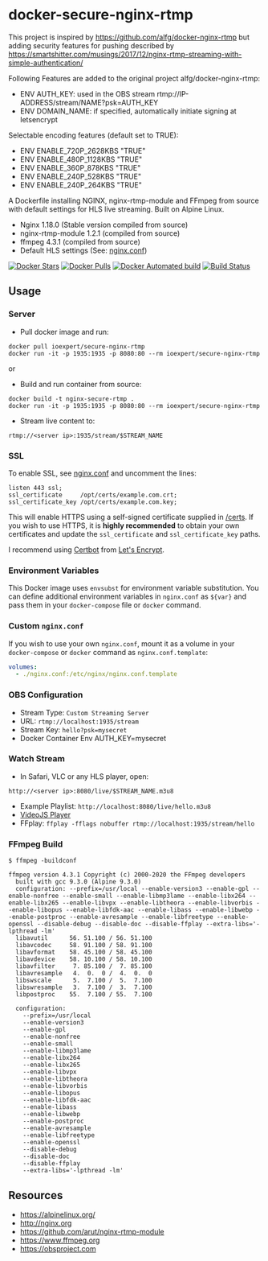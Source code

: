 # docker-secure-nginx-rtmp
This project is inspired by https://github.com/alfg/docker-nginx-rtmp but adding security features for pushing described by https://smartshitter.com/musings/2017/12/nginx-rtmp-streaming-with-simple-authentication/

Following Features are added to the original project alfg/docker-nginx-rtmp:
* ENV AUTH_KEY: used in the OBS stream rtmp://IP-ADDRESS/stream/NAME?psk=AUTH_KEY
* ENV DOMAIN_NAME: if specified, automatically initiate signing at letsencrypt

Selectable encoding features (default set to TRUE):
 * ENV ENABLE_720P_2628KBS "TRUE"
 * ENV ENABLE_480P_1128KBS "TRUE"
 * ENV ENABLE_360P_878KBS "TRUE"
 * ENV ENABLE_240P_528KBS "TRUE"
 * ENV ENABLE_240P_264KBS "TRUE"

A Dockerfile installing NGINX, nginx-rtmp-module and FFmpeg from source with
default settings for HLS live streaming. Built on Alpine Linux.

* Nginx 1.18.0 (Stable version compiled from source)
* nginx-rtmp-module 1.2.1 (compiled from source)
* ffmpeg 4.3.1 (compiled from source)
* Default HLS settings (See: [nginx.conf](nginx.conf))

[![Docker Stars](https://img.shields.io/docker/stars/ioexpert/secure-nginx-rtmp.svg)](https://hub.docker.com/r/ioexpert/secure-nginx-rtmp/)
[![Docker Pulls](https://img.shields.io/docker/pulls/ioexpert/secure-nginx-rtmp.svg)](https://hub.docker.com/r/ioexpert/secure-nginx-rtmp/)
[![Docker Automated build](https://img.shields.io/docker/automated/ioexpert/secure-nginx-rtmp.svg)](https://hub.docker.com/r/ioexpert/secure-nginx-rtmp/builds/)
[![Build Status](https://travis-ci.org/schreinerman/docker-secure-nginx-rtmp.svg?branch=master)](https://travis-ci.org/schreinerman/docker-ioexpert/secure-nginx-rtmp)

## Usage

### Server
* Pull docker image and run:
```
docker pull ioexpert/secure-nginx-rtmp
docker run -it -p 1935:1935 -p 8080:80 --rm ioexpert/secure-nginx-rtmp
```
or 

* Build and run container from source:
```
docker build -t nginx-secure-rtmp .
docker run -it -p 1935:1935 -p 8080:80 --rm ioexpert/secure-nginx-rtmp
```

* Stream live content to:
```
rtmp://<server ip>:1935/stream/$STREAM_NAME
```

### SSL 
To enable SSL, see [nginx.conf](nginx.conf) and uncomment the lines:
```
listen 443 ssl;
ssl_certificate     /opt/certs/example.com.crt;
ssl_certificate_key /opt/certs/example.com.key;
```

This will enable HTTPS using a self-signed certificate supplied in [/certs](/certs). If you wish to use HTTPS, it is **highly recommended** to obtain your own certificates and update the `ssl_certificate` and `ssl_certificate_key` paths.

I recommend using [Certbot](https://certbot.eff.org/docs/install.html) from [Let's Encrypt](https://letsencrypt.org).

### Environment Variables
This Docker image uses `envsubst` for environment variable substitution. You can define additional environment variables in `nginx.conf` as `${var}` and pass them in your `docker-compose` file or `docker` command.


### Custom `nginx.conf`
If you wish to use your own `nginx.conf`, mount it as a volume in your `docker-compose` or `docker` command as `nginx.conf.template`:
```yaml
volumes:
  - ./nginx.conf:/etc/nginx/nginx.conf.template
```

### OBS Configuration
* Stream Type: `Custom Streaming Server`
* URL: `rtmp://localhost:1935/stream`
* Stream Key: `hello?psk=mysecret`
* Docker Container Env AUTH_KEY=mysecret

### Watch Stream
* In Safari, VLC or any HLS player, open:
```
http://<server ip>:8080/live/$STREAM_NAME.m3u8
```
* Example Playlist: `http://localhost:8080/live/hello.m3u8`
* [VideoJS Player](https://hls-js.netlify.app/demo/?src=http%3A%2F%2Flocalhost%3A8080%2Flive%2Fhello.m3u8)
* FFplay: `ffplay -fflags nobuffer rtmp://localhost:1935/stream/hello`

### FFmpeg Build
```
$ ffmpeg -buildconf

ffmpeg version 4.3.1 Copyright (c) 2000-2020 the FFmpeg developers
  built with gcc 9.3.0 (Alpine 9.3.0)
  configuration: --prefix=/usr/local --enable-version3 --enable-gpl --enable-nonfree --enable-small --enable-libmp3lame --enable-libx264 --enable-libx265 --enable-libvpx --enable-libtheora --enable-libvorbis --enable-libopus --enable-libfdk-aac --enable-libass --enable-libwebp --enable-postproc --enable-avresample --enable-libfreetype --enable-openssl --disable-debug --disable-doc --disable-ffplay --extra-libs='-lpthread -lm'
  libavutil      56. 51.100 / 56. 51.100
  libavcodec     58. 91.100 / 58. 91.100
  libavformat    58. 45.100 / 58. 45.100
  libavdevice    58. 10.100 / 58. 10.100
  libavfilter     7. 85.100 /  7. 85.100
  libavresample   4.  0.  0 /  4.  0.  0
  libswscale      5.  7.100 /  5.  7.100
  libswresample   3.  7.100 /  3.  7.100
  libpostproc    55.  7.100 / 55.  7.100

  configuration:
    --prefix=/usr/local
    --enable-version3
    --enable-gpl
    --enable-nonfree
    --enable-small
    --enable-libmp3lame
    --enable-libx264
    --enable-libx265
    --enable-libvpx
    --enable-libtheora
    --enable-libvorbis
    --enable-libopus
    --enable-libfdk-aac
    --enable-libass
    --enable-libwebp
    --enable-postproc
    --enable-avresample
    --enable-libfreetype
    --enable-openssl
    --disable-debug
    --disable-doc
    --disable-ffplay
    --extra-libs='-lpthread -lm'
```

## Resources
* https://alpinelinux.org/
* http://nginx.org
* https://github.com/arut/nginx-rtmp-module
* https://www.ffmpeg.org
* https://obsproject.com
